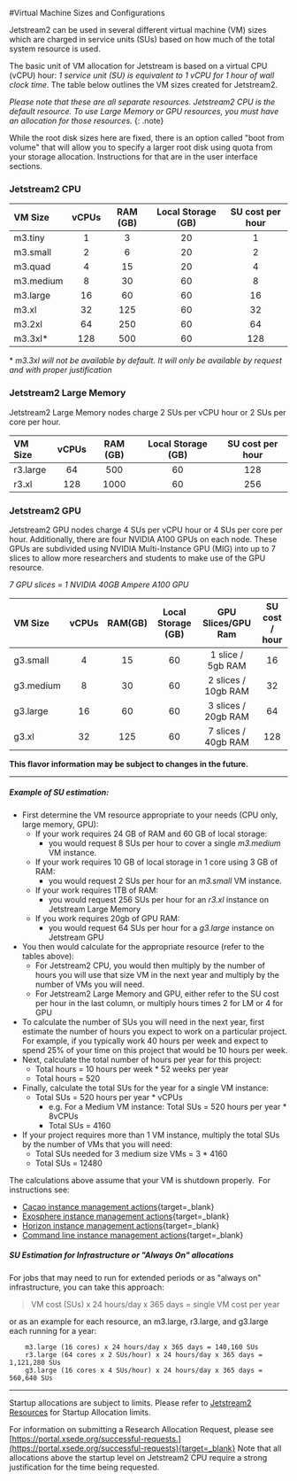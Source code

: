 #Virtual Machine Sizes and Configurations

Jetstream2 can be used in several different virtual machine (VM) sizes which are charged in service units (SUs) based on how much of the total system resource is used.

The basic unit of VM allocation for Jetstream is based on a virtual CPU (vCPU) hour: *1 service unit (SU) is equivalent to 1 vCPU for 1 hour of wall clock time*. The table below outlines the VM sizes created for Jetstream2.

*Please note that these are all separate resources. Jetstream2 CPU is the default resource. To use Large Memory or GPU resources, you must have an allocation for those resources.*
{: .note}

While the root disk sizes here are fixed, there is an option called "boot from volume" that will allow you to specify a larger root disk using quota from your storage allocation. Instructions for that are in the user interface sections.

### Jetstream2 CPU

| VM Size   | vCPUs | RAM (GB) | Local Storage (GB) | SU cost per hour |
|:----------|:-----:|:--------:|:------------------:|:----------------:|
| m3.tiny   |   1   |    3     |         20         |        1         |
| m3.small  |   2   |    6     |         20         |        2         |
| m3.quad   |   4   |    15    |         20         |        4         |
| m3.medium |   8   |    30    |         60         |        8         |
| m3.large  |  16   |    60    |         60         |        16        |
| m3.xl     |  32   |   125    |         60         |        32        |
| m3.2xl    |  64   |   250    |         60         |        64        |
| m3.3xl*   |  128  |   500    |         60         |       128        |

\* *m3.3xl will not be available by default. It will only be available by request and with proper justification*

### Jetstream2 Large Memory

Jetstream2 Large Memory nodes charge 2 SUs per vCPU hour or 2 SUs per core per hour.

| VM Size  | vCPUs | RAM (GB) | Local Storage (GB) | SU cost per hour |
|:---------|:-----:|:--------:|:------------------:|:----------------:|
| r3.large |  64   |   500    |         60         |       128        |
| r3.xl    |  128  |   1000   |         60         |       256        |

### Jetstream2 GPU

Jetstream2 GPU nodes charge 4 SUs per vCPU hour or 4 SUs per core per hour. Additionally, there are four NVIDIA A100 GPUs on each node. These GPUs are subdivided using NVIDIA Multi-Instance GPU (MIG) into up to 7 slices to allow more researchers and students to make use of the GPU resource.

*7 GPU slices = 1 NVIDIA 40GB Ampere A100 GPU*

| VM Size   | vCPUs | RAM(GB) | Local Storage (GB) | GPU Slices/GPU Ram  | SU cost / hour |
|:----------|:-----:|:-------:|:------------------:|:-------------------:|:--------------:|
| g3.small  |   4   |   15    |         60         |  1 slice / 5gb RAM  |       16       |
| g3.medium |   8   |   30    |         60         | 2 slices / 10gb RAM |       32       |
| g3.large  |  16   |   60    |         60         | 3 slices / 20gb RAM |       64       |
| g3.xl     |  32   |   125   |         60         | 7 slices / 40gb RAM |      128       |


**This flavor information may be subject to changes in the future.**

----

##### Example of SU estimation:

*   First determine the VM resource appropriate to your needs (CPU only, large memory, GPU):
    *   If your work requires 24 GB of RAM and 60 GB of local storage:
        *   you would request 8 SUs per hour to cover a single *m3.medium* VM instance.
    *   If your work requires 10 GB of local storage in 1 core using 3 GB of RAM:
        *   you would request 2 SUs per hour for an *m3.small* VM instance.
    *   If your work requires 1TB of RAM:
        *   you would request 256 SUs per hour for an *r3.xl* instance on Jetstream Large Memory
    *   If you work requires 20gb of GPU RAM:
        *   you would request 64 SUs per hour for a *g3.large* instance on Jetstream GPU
*   You then would calculate for the appropriate resource (refer to the tables above):
    *   For Jetstream2 CPU, you would then multiply by the number of hours you will use that size VM in the next year and multiply by the number of VMs you will need.
    *   For Jetstream2 Large Memory and GPU, either refer to the SU cost per hour in the last column, or multiply hours times 2 for LM or 4 for GPU
*   To calculate the number of SUs you will need in the next year, first estimate the number of hours you expect to work on a particular project.
    For example, if you typically work 40 hours per week and expect to spend 25% of your time on this project that would be 10 hours per week.
*   Next, calculate the total number of hours per year for this project:
    *   Total hours = 10 hours per week \* 52 weeks per year
    *   Total hours = 520
*   Finally, calculate the total SUs for the year for a single VM instance:
    *   Total SUs = 520 hours per year \* vCPUs
        *   e.g. For a Medium VM instance: Total SUs = 520 hours per year \* 8vCPUs
        *   Total SUs = 4160
*   If your project requires more than 1 VM instance, multiply the total SUs by the number of VMs that you will need:
    *   Total SUs needed for 3 medium size VMs = 3 \* 4160
    *   Total SUs = 12480

The calculations above assume that your VM is shutdown properly.  For instructions see:

* [Cacao instance management actions](../ui/cacao/deployments.md){target=_blank}
* [Exosphere instance management actions](../ui/exo/manage.md){target=_blank}
* [Horizon instance management actions](../ui/horizon/manage.md){target=_blank}
* [Command line instance management actions](../ui/cli/manage.md){target=_blank}


##### SU Estimation for Infrastructure or "Always On" allocations

For jobs that may need to run for extended periods or as "always on" infrastructure, you can take this approach:

> VM cost (SUs) x 24 hours/day x 365 days = single VM cost per year

or as an example for each resource, an m3.large, r3.large, and g3.large each running for a year:

        m3.large (16 cores) x 24 hours/day x 365 days = 140,160 SUs
        r3.large (64 cores x 2 SUs/hour) x 24 hours/day x 365 days = 1,121,280 SUs
        g3.large (16 cores x 4 SUs/hour) x 24 hours/day x 365 days = 560,640 SUs

---
Startup allocations are subject to limits. Please refer to [Jetstream2 Resources](../general/resources.md) for Startup Allocation limits.

For information on submitting a Research Allocation Request, please see [https://portal.xsede.org/successful-requests.](https://portal.xsede.org/successful-requests){target=_blank} Note that all allocations above the startup level on Jetstream2 CPU require a strong justification for the time being requested.
